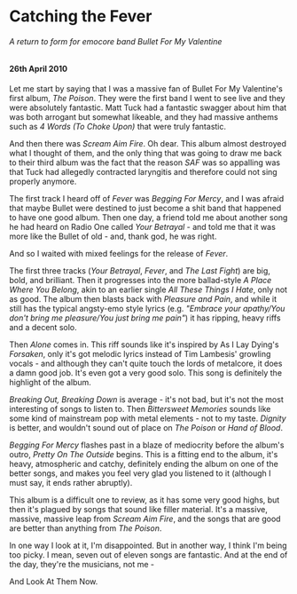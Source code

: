# Catching the Fever

###### A return to form for emocore band Bullet For My Valentine

#### 26th April 2010

Let me start by saying that I was a massive fan of Bullet For My Valentine's first album, _The Poison_. They were the first band I went to see live and they were absolutely fantastic. Matt Tuck had a fantastic swagger about him that was both arrogant but somewhat likeable, and they had massive anthems such as _4 Words (To Choke Upon)_ that were truly fantastic.

And then there was _Scream Aim Fire_. Oh dear. This album almost destroyed what I thought of them, and the only thing that was going to draw me back to their third album was the fact that the reason _SAF_ was so appalling was that Tuck had allegedly contracted laryngitis and therefore could not sing properly anymore.

The first track I heard off of _Fever_ was _Begging For Mercy_, and I was afraid that maybe Bullet were destined to just become a shit band that happened to have one good album. Then one day, a friend told me about another song he had heard on Radio One called _Your Betrayal_ - and told me that it was more like the Bullet of old - and, thank god, he was right.

And so I waited with mixed feelings for the release of _Fever_.

The first three tracks (_Your Betrayal_, _Fever_, and _The Last Fight_) are big, bold, and brilliant. Then it progresses into the more ballad-style _A Place Where You Belong_, akin to an earlier single _All These Things I Hate_, only not as good. The album then blasts back with _Pleasure and Pain_, and while it still has the typical angsty-emo style lyrics (e.g. _"Embrace your apathy/You don't bring me pleasure/You just bring me pain"_) it has ripping, heavy riffs and a decent solo.

Then _Alone_ comes in. This riff sounds like it's inspired by As I Lay Dying's _Forsaken_, only it's got melodic lyrics instead of Tim Lambesis' growling vocals - and although they can't quite touch the lords of metalcore, it does a damn good job. It's even got a very good solo. This song is definitely the highlight of the album.

_Breaking Out, Breaking Down_ is average - it's not bad, but it's not the most interesting of songs to listen to. Then _Bittersweet Memories_ sounds like some kind of mainstream pop with metal elements - not to my taste. _Dignity_ is better, and wouldn't sound out of place on _The Poison_ or _Hand of Blood_.

_Begging For Mercy_ flashes past in a blaze of mediocrity before the album's outro, _Pretty On The Outside_ begins. This is a fitting end to the album, it's heavy, atmospheric and catchy, definitely ending the album on one of the better songs, and makes you feel very glad you listened to it (although I must say, it ends rather abruptly).

This album is a difficult one to review, as it has some very good highs, but then it's plagued by songs that sound like filler material. It's a massive, massive, massive leap from _Scream Aim Fire_, and the songs that are good are better than anything from _The Poison_.

In one way I look at it, I'm disappointed. But in another way, I think I'm being too picky. I mean, seven out of eleven songs are fantastic. And at the end of the day, they're the musicians, not me -

And Look At Them Now.
